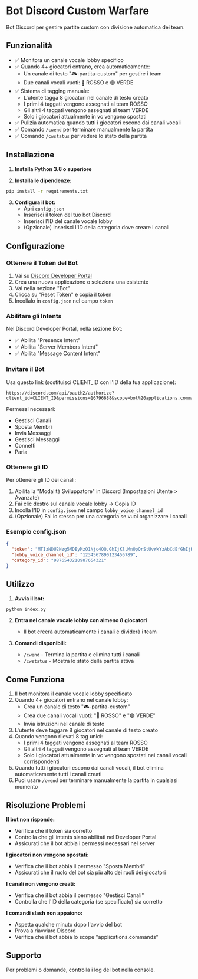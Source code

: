 # Bot Discord Custom Warfare

Bot Discord per gestire partite custom con divisione automatica dei team.

## Funzionalità

- ✅ Monitora un canale vocale lobby specifico
- ✅ Quando 4+ giocatori entrano, crea automaticamente:
  - Un canale di testo "🎮-partita-custom" per gestire i team
  - Due canali vocali vuoti: 🔴 ROSSO e 🟢 VERDE
- ✅ Sistema di tagging manuale:
  - L'utente tagga 8 giocatori nel canale di testo creato
  - I primi 4 taggati vengono assegnati al team ROSSO
  - Gli altri 4 taggati vengono assegnati al team VERDE
  - Solo i giocatori attualmente in vc vengono spostati
- ✅ Pulizia automatica quando tutti i giocatori escono dai canali vocali
- ✅ Comando `/cwend` per terminare manualmente la partita
- ✅ Comando `/cwstatus` per vedere lo stato della partita

## Installazione

1. **Installa Python 3.8 o superiore**

2. **Installa le dipendenze:**
```bash
pip install -r requirements.txt
```

3. **Configura il bot:**
   - Apri `config.json`
   - Inserisci il token del tuo bot Discord
   - Inserisci l'ID del canale vocale lobby
   - (Opzionale) Inserisci l'ID della categoria dove creare i canali

## Configurazione

### Ottenere il Token del Bot

1. Vai su [Discord Developer Portal](https://discord.com/developers/applications)
2. Crea una nuova applicazione o seleziona una esistente
3. Vai nella sezione "Bot"
4. Clicca su "Reset Token" e copia il token
5. Incollalo in `config.json` nel campo `token`

### Abilitare gli Intents

Nel Discord Developer Portal, nella sezione Bot:
- ✅ Abilita "Presence Intent"
- ✅ Abilita "Server Members Intent"
- ✅ Abilita "Message Content Intent"

### Invitare il Bot

Usa questo link (sostituisci CLIENT_ID con l'ID della tua applicazione):
```
https://discord.com/api/oauth2/authorize?client_id=CLIENT_ID&permissions=16796688&scope=bot%20applications.commands
```

Permessi necessari:
- Gestisci Canali
- Sposta Membri
- Invia Messaggi
- Gestisci Messaggi
- Connetti
- Parla

### Ottenere gli ID

Per ottenere gli ID dei canali:
1. Abilita la "Modalità Sviluppatore" in Discord (Impostazioni Utente > Avanzate)
2. Fai clic destro sul canale vocale lobby → Copia ID
3. Incolla l'ID in `config.json` nel campo `lobby_voice_channel_id`
4. (Opzionale) Fai lo stesso per una categoria se vuoi organizzare i canali

### Esempio config.json

```json
{
  "token": "MTIzNDU2Nzg5MDEyMzQ1Njc4OQ.GhIjKl.MnOpQrStUvWxYzAbCdEfGhIjKlMnOpQrStUv",
  "lobby_voice_channel_id": "1234567890123456789",
  "category_id": "9876543210987654321"
}
```

## Utilizzo

1. **Avvia il bot:**
```bash
python index.py
```

2. **Entra nel canale vocale lobby con almeno 8 giocatori**
   - Il bot creerà automaticamente i canali e dividerà i team

3. **Comandi disponibili:**
   - `/cwend` - Termina la partita e elimina tutti i canali
   - `/cwstatus` - Mostra lo stato della partita attiva

## Come Funziona

1. Il bot monitora il canale vocale lobby specificato
2. Quando 4+ giocatori entrano nel canale lobby:
   - Crea un canale di testo "🎮-partita-custom"
   - Crea due canali vocali vuoti: "🔴 ROSSO" e "🟢 VERDE"
   - Invia istruzioni nel canale di testo
3. L'utente deve taggare 8 giocatori nel canale di testo creato
4. Quando vengono rilevati 8 tag unici:
   - I primi 4 taggati vengono assegnati al team ROSSO
   - Gli altri 4 taggati vengono assegnati al team VERDE
   - Solo i giocatori attualmente in vc vengono spostati nei canali vocali corrispondenti
5. Quando tutti i giocatori escono dai canali vocali, il bot elimina automaticamente tutti i canali creati
6. Puoi usare `/cwend` per terminare manualmente la partita in qualsiasi momento

## Risoluzione Problemi

**Il bot non risponde:**
- Verifica che il token sia corretto
- Controlla che gli intents siano abilitati nel Developer Portal
- Assicurati che il bot abbia i permessi necessari nel server

**I giocatori non vengono spostati:**
- Verifica che il bot abbia il permesso "Sposta Membri"
- Assicurati che il ruolo del bot sia più alto dei ruoli dei giocatori

**I canali non vengono creati:**
- Verifica che il bot abbia il permesso "Gestisci Canali"
- Controlla che l'ID della categoria (se specificato) sia corretto

**I comandi slash non appaiono:**
- Aspetta qualche minuto dopo l'avvio del bot
- Prova a riavviare Discord
- Verifica che il bot abbia lo scope "applications.commands"

## Supporto

Per problemi o domande, controlla i log del bot nella console.
